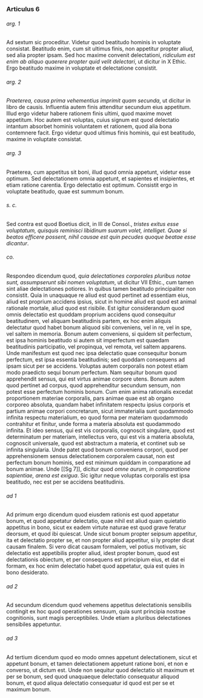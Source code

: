 ### Articulus 6

###### arg. 1
Ad sextum sic proceditur. Videtur quod beatitudo hominis in voluptate consistat. Beatitudo enim, cum sit ultimus finis, non appetitur propter aliud, sed alia propter ipsam. Sed hoc maxime convenit delectationi, *ridiculum est enim ab aliquo quaerere propter quid velit delectari*, ut dicitur in X Ethic. Ergo beatitudo maxime in voluptate et delectatione consistit.

###### arg. 2
*Praeterea, causa prima vehementius imprimit quam secunda*, ut dicitur in libro de causis. Influentia autem finis attenditur secundum eius appetitum. Illud ergo videtur habere rationem finis ultimi, quod maxime movet appetitum. Hoc autem est voluptas, cuius signum est quod delectatio intantum absorbet hominis voluntatem et rationem, quod alia bona contemnere facit. Ergo videtur quod ultimus finis hominis, qui est beatitudo, maxime in voluptate consistat.

###### arg. 3
Praeterea, cum appetitus sit boni, illud quod omnia appetunt, videtur esse optimum. Sed delectationem omnia appetunt, et sapientes et insipientes, et etiam ratione carentia. Ergo delectatio est optimum. Consistit ergo in voluptate beatitudo, quae est summum bonum.

###### s. c.
Sed contra est quod Boetius dicit, in III de Consol., *tristes exitus esse voluptatum, quisquis reminisci libidinum suarum volet, intelliget. Quae si beatos efficere possent, nihil causae est quin pecudes quoque beatae esse dicantur*.

###### co.
Respondeo dicendum quod, *quia delectationes corporales pluribus notae sunt, assumpserunt sibi nomen voluptatum*, ut dicitur VII Ethic., cum tamen sint aliae delectationes potiores. In quibus tamen beatitudo principaliter non consistit. Quia in unaquaque re aliud est quod pertinet ad essentiam eius, aliud est proprium accidens ipsius, sicut in homine aliud est quod est animal rationale mortale, aliud quod est risibile. Est igitur considerandum quod omnis delectatio est quoddam proprium accidens quod consequitur beatitudinem, vel aliquam beatitudinis partem, ex hoc enim aliquis delectatur quod habet bonum aliquod sibi conveniens, vel in re, vel in spe, vel saltem in memoria. Bonum autem conveniens, si quidem sit perfectum, est ipsa hominis beatitudo si autem sit imperfectum est quaedam beatitudinis participatio, vel propinqua, vel remota, vel saltem apparens. Unde manifestum est quod nec ipsa delectatio quae consequitur bonum perfectum, est ipsa essentia beatitudinis; sed quoddam consequens ad ipsam sicut per se accidens. Voluptas autem corporalis non potest etiam modo praedicto sequi bonum perfectum. Nam sequitur bonum quod apprehendit sensus, qui est virtus animae corpore utens. Bonum autem quod pertinet ad corpus, quod apprehenditur secundum sensum, non potest esse perfectum hominis bonum. Cum enim anima rationalis excedat proportionem materiae corporalis, pars animae quae est ab organo corporeo absoluta, quandam habet infinitatem respectu ipsius corporis et partium animae corpori concretarum, sicut immaterialia sunt quodammodo infinita respectu materialium, eo quod forma per materiam quodammodo contrahitur et finitur, unde forma a materia absoluta est quodammodo infinita. Et ideo sensus, qui est vis corporalis, cognoscit singulare, quod est determinatum per materiam, intellectus vero, qui est vis a materia absoluta, cognoscit universale, quod est abstractum a materia, et continet sub se infinita singularia. Unde patet quod bonum conveniens corpori, quod per apprehensionem sensus delectationem corporalem causat, non est perfectum bonum hominis, sed est minimum quiddam in comparatione ad bonum animae. Unde [[Sg 7]], dicitur quod *omne aurum, in comparatione sapientiae, arena est exigua*. Sic igitur neque voluptas corporalis est ipsa beatitudo, nec est per se accidens beatitudinis.

###### ad 1
Ad primum ergo dicendum quod eiusdem rationis est quod appetatur bonum, et quod appetatur delectatio, quae nihil est aliud quam quietatio appetitus in bono, sicut ex eadem virtute naturae est quod grave feratur deorsum, et quod ibi quiescat. Unde sicut bonum propter seipsum appetitur, ita et delectatio propter se, et non propter aliud appetitur, si ly propter dicat causam finalem. Si vero dicat causam formalem, vel potius motivam, sic delectatio est appetibilis propter aliud, idest propter bonum, quod est delectationis obiectum, et per consequens est principium eius, et dat ei formam, ex hoc enim delectatio habet quod appetatur, quia est quies in bono desiderato.

###### ad 2
Ad secundum dicendum quod vehemens appetitus delectationis sensibilis contingit ex hoc quod operationes sensuum, quia sunt principia nostrae cognitionis, sunt magis perceptibiles. Unde etiam a pluribus delectationes sensibiles appetuntur.

###### ad 3
Ad tertium dicendum quod eo modo omnes appetunt delectationem, sicut et appetunt bonum, et tamen delectationem appetunt ratione boni, et non e converso, ut dictum est. Unde non sequitur quod delectatio sit maximum et per se bonum, sed quod unaquaeque delectatio consequatur aliquod bonum, et quod aliqua delectatio consequatur id quod est per se et maximum bonum.

